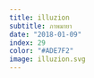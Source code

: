 ```yaml
---
title: illuzion
subtitle: ภาพมายา
date: "2018-01-09"
index: 29
color: "#ADE7F2"
image: illuzion.svg
---
```



